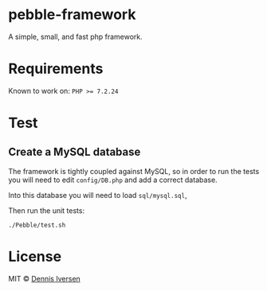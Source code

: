 # pebble-framework

A simple, small, and fast php framework. 

# Requirements

Known to work on:  `PHP >= 7.2.24`

# Test

## Create a MySQL database

The framework is tightly coupled against MySQL, so in order to run the tests you will need to edit `config/DB.php` and add a correct database. 

Into this database you will need to load `sql/mysql.sql`, 

Then run the unit tests:

    ./Pebble/test.sh

# License

MIT © [Dennis Iversen](https://github.com/diversen)
